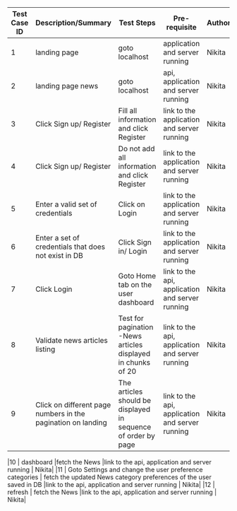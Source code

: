 | Test Case ID  | Description/Summary  | Test Steps | Pre-requisite | Author  | 
| ------------- | -------------------- | ---------- | ------------- | ------- |
|1             | landing page        | goto localhost | application and server running | Nikita|
|2           | landing page news        | goto localhost | api, application and server running | Nikita|
|3              | Click Sign up/ Register|  Fill all information and click Register |link to the application and server running | Nikita |
|4              | Click Sign up/ Register| Do not add all information and click Register|link to the application and server running | Nikita |
|5             | Enter a valid set of credentials           | Click on Login  |link to the application and server running| Nikita|
|6              | Enter a set of credentials that does not exist in DB         | Click Sign in/ Login|link to the application and server running | Nikita|
|7              | Click Login         | Goto Home tab on the user dashboard  |link to the api, application and server running | Nikita|
|8              | Validate news articles listing     |Test for pagination -News articles displayed in chunks of 20  |link to the api, application and server running | Nikita|
|9              | Click on different page numbers in the pagination on landing        |The articles should be displayed in sequence of order by page |link to the api, application and server running | Nikita|


|10            | dashboard      |fetch the  News   |link to the api, application and server running | Nikita|
|11             | Goto Settings and change the user preference categories      | fetch the updated News category preferences of the user saved in DB |link to the api, application and server running | Nikita| 
|12            | refresh        | fetch the  News |link to the api, application and server running | Nikita|
